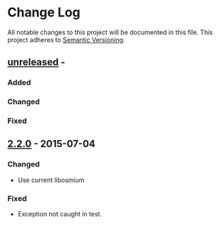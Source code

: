 
# Change Log

All notable changes to this project will be documented in this file.
This project adheres to [Semantic Versioning](http://semver.org/).

## [unreleased] -

### Added

### Changed

### Fixed

## [2.2.0] - 2015-07-04

### Changed

- Use current libosmium

### Fixed

- Exception not caught in test.

[unreleased]: https://github.com/osmcode/pyosmium/compare/v2.2.0...HEAD
[2.2.0]: https://github.com/osmcode/pyosmium/compare/v2.1.0...v2.2.0


